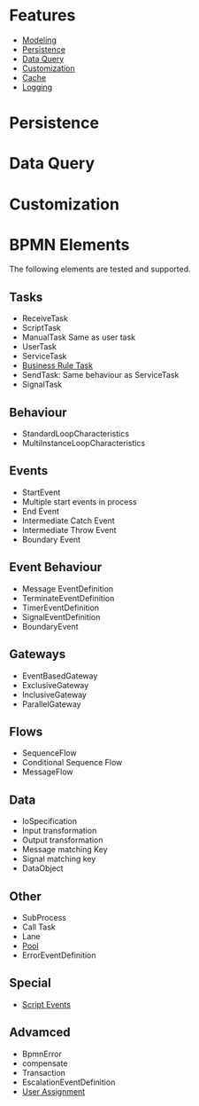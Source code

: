 Features
=========

<!-- tocstop -->
- [Modeling]()
- [Persistence](#Persistence)
- [Data Query](#data-query)
- [Customization](#customization)
- [Cache]()
- [Logging]()


# Persistence 

# Data Query

# Customization
# BPMN Elements

The following elements are tested and supported.

## Tasks
- ReceiveTask
- ScriptTask
- ManualTask
  Same as user task
- UserTask
- ServiceTask
- [Business Rule Task](./examples#BusinessRuleTask) 
- SendTask: Same behaviour as ServiceTask
- SignalTask
## Behaviour
- StandardLoopCharacteristics
- MultiInstanceLoopCharacteristics
## Events
- StartEvent
- Multiple start events in process
- End Event 
- Intermediate Catch Event
- Intermediate Throw Event
- Boundary Event
## Event Behaviour
- Message EventDefinition
- TerminateEventDefinition
- TimerEventDefinition
- SignalEventDefinition
- BoundaryEvent
## Gateways
- EventBasedGateway
- ExclusiveGateway
- InclusiveGateway
- ParallelGateway
## Flows
- SequenceFlow
- Conditional Sequence Flow
- MessageFlow
## Data
- IoSpecification
- Input transformation
- Output transformation
- Message matching Key
- Signal matching key
- DataObject
## Other
- SubProcess
- Call Task
- Lane
- [Pool](userAssignment#Pool-as-a-role)
- ErrorEventDefinition
## Special
- [Script Events](./examples#ScriptExtensions) 

## Advamced 
- BpmnError
- compensate
- Transaction
- EscalationEventDefinition
- [User Assignment](userAssignment.md)

		


